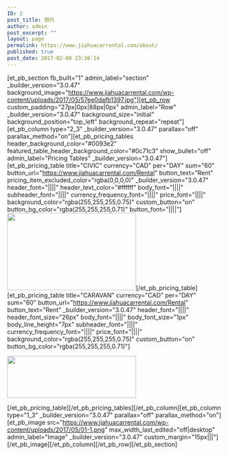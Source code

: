 ```yaml
---
ID: 2
post_title: 预约
author: admin
post_excerpt: ""
layout: page
permalink: https://www.jiahuacarrental.com/about/
published: true
post_date: 2017-02-08 23:36:14
---
```

[et_pb_section fb_built="1" admin_label="section" _builder_version="3.0.47" background_image="https://www.jiahuacarrental.com/wp-content/uploads/2017/05/57ee0dafb1397.jpg"][et_pb_row custom_padding="27px|0px|88px|0px" admin_label="Row" _builder_version="3.0.47" background_size="initial" background_position="top_left" background_repeat="repeat"][et_pb_column type="2_3" _builder_version="3.0.47" parallax="off" parallax_method="on"][et_pb_pricing_tables header_background_color="#0093e2" featured_table_header_background_color="#0c71c3" show_bullet="off" admin_label="Pricing Tables" _builder_version="3.0.47"][et_pb_pricing_table title="CIVIC" currency="CAD" per="DAY" sum="60" button_url="https://www.jiahuacarrental.com/Rental" button_text="Rent" pricing_item_excluded_color="rgba(0,0,0,0)" _builder_version="3.0.47" header_font="||||" header_text_color="#ffffff" body_font="||||" subheader_font="||||" currency_frequency_font="||||" price_font="||||" background_color="rgba(255,255,255,0.75)" custom_button="on" button_bg_color="rgba(255,255,255,0.71)" button_font="||||"]<img class="size-medium wp-image-78 aligncenter" src="https://www.jiahuacarrental.com/wp-content/uploads/2017/05/02-300x98.png" alt="" width="300" height="180" />[/et_pb_pricing_table][et_pb_pricing_table title="CARAVAN" currency="CAD" per="DAY" sum="60" button_url="https://www.jiahuacarrental.com/Rental" button_text="Rent" _builder_version="3.0.47" header_font="||||" header_font_size="26px" body_font="||||" body_font_size="1px" body_line_height="7px" subheader_font="||||" currency_frequency_font="||||" price_font="||||" background_color="rgba(255,255,255,0.75)" custom_button="on" button_bg_color="rgba(255,255,255,0.71)"]<p><a href="https://www.jiahuacarrental.com/wp-content/uploads/2017/05/03.png"><img src="https://www.jiahuacarrental.com/wp-content/uploads/2017/05/03-300x98.png" width="300" height="98" alt="" class="wp-image-79 alignnone size-medium" /></a></p>[/et_pb_pricing_table][/et_pb_pricing_tables][/et_pb_column][et_pb_column type="1_3" _builder_version="3.0.47" parallax="off" parallax_method="on"][et_pb_image src="https://www.jiahuacarrental.com/wp-content/uploads/2017/05/01-1.png" max_width_last_edited="off|desktop" admin_label="Image" _builder_version="3.0.47" custom_margin="15px|||"][/et_pb_image][/et_pb_column][/et_pb_row][/et_pb_section]